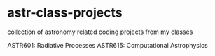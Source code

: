 # astr-class-projects
collection of astronomy related coding projects from my classes

ASTR601: Radiative Processes  ASTR615: Computational Astrophysics
